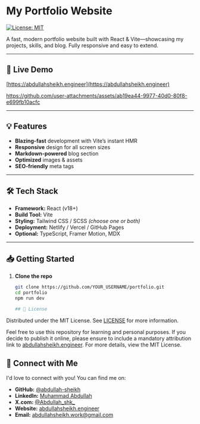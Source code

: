 # My Portfolio Website

[![License: MIT](https://img.shields.io/badge/License-MIT-yellow.svg)](./LICENSE)

A fast, modern portfolio website built with React & Vite—showcasing my projects, skills, and blog. Fully responsive and easy to extend.

---

## 🚀 Live Demo

[https://abdullahsheikh.engineer](https://abdullahsheikh.engineer)

https://github.com/user-attachments/assets/ab19ea44-9977-40d0-80f8-e699fb10acfc


---

## 💡 Features

- **Blazing-fast** development with Vite’s instant HMR  
- **Responsive** design for all screen sizes   
- **Markdown-powered** blog section  
- **Optimized** images & assets  
- **SEO-friendly** meta tags  

---

## 🛠 Tech Stack

- **Framework:** React (v18+)  
- **Build Tool:** Vite  
- **Styling:** Tailwind CSS / SCSS *(choose one or both)*  
- **Deployment:** Netlify / Vercel / GitHub Pages  
- **Optional:** TypeScript, Framer Motion, MDX  

---

## 📥 Getting Started

1. **Clone the repo**  
   ```bash
   git clone https://github.com/YOUR_USERNAME/portfolio.git
   cd portfolio
   npm run dev

   ## 📄 License

Distributed under the MIT License. See [LICENSE](./LICENSE) for more information.

Feel free to use this repository for learning and personal purposes. If you decide to publish it online, please ensure to include a mandatory attribution link to [abdullahsheikh.engineer](https://abdullahsheikh.engineer). For more details, view the MIT License.


## 🔗 Connect with Me

I'd love to connect with you! You can find me on:

- **GitHub:** [@abdullah-sheikh](https://github.com/abdullah-sheikh)
- **LinkedIn:** [Muhammad Abdullah](https://linkedin.com/in/SanjibRoy)
- **X.com:** [@Abdullah_shk_](https://x.com/Abdullah_shk_)
- **Website:** [abdullahsheikh.engineer](https://abdullahsheikh.engineer)
- **Email:** [abdullahsheikh.work@gmail.com](abdullahsheikh.work@gmail.com)

